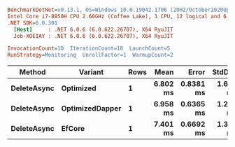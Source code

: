 ``` ini

BenchmarkDotNet=v0.13.1, OS=Windows 10.0.19042.1706 (20H2/October2020Update)
Intel Core i7-8850H CPU 2.60GHz (Coffee Lake), 1 CPU, 12 logical and 6 physical cores
.NET SDK=6.0.301
  [Host]     : .NET 6.0.6 (6.0.622.26707), X64 RyuJIT
  Job-XOEIAY : .NET 6.0.6 (6.0.622.26707), X64 RyuJIT

InvocationCount=10  IterationCount=10  LaunchCount=5  
RunStrategy=Monitoring  UnrollFactor=1  WarmupCount=2  

```
|      Method |         Variant | Rows |     Mean |     Error |   StdDev |      Min |      Max |   Median |
|------------ |---------------- |----- |---------:|----------:|---------:|---------:|---------:|---------:|
| **DeleteAsync** |       **Optimized** |    **1** | **6.802 ms** | **0.8381 ms** | **1.693 ms** | **4.872 ms** | **12.97 ms** | **6.191 ms** |
| **DeleteAsync** | **OptimizedDapper** |    **1** | **6.958 ms** | **0.6365 ms** | **1.286 ms** | **5.436 ms** | **10.65 ms** | **6.631 ms** |
| **DeleteAsync** |          **EfCore** |    **1** | **7.401 ms** | **0.6692 ms** | **1.352 ms** | **5.691 ms** | **11.20 ms** | **6.994 ms** |
